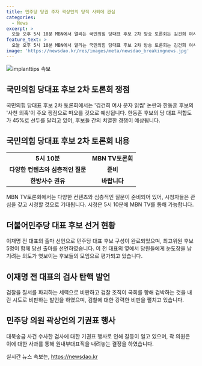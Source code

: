```yaml
---
title: 민주당 당권 주자 곽상언의 당직 사퇴에 관심
categories:
  - News
excerpt: >
  오늘 오후 5시 10분 MBN에서 열리는 국민의힘 당대표 후보 2차 방송 토론회는 김건희 여사 문자 읽씹 논란과 사천 의혹으로 주목받고 있습니다. 지금은 한동훈 후보가 선두를 달리고 있으나, 다른 후보들의 반격이 예상되고 있습니다. 민주당은 이재명 전 대표의 출마 선언으로 대진표가 완성되었으며, 검찰 조직에 대한 강력한 비판을 펼치고 있습니다. 또한, 곽상언 의원의 기권표와 원내부대표직 사퇴 등의 사태가 벌어지고 있습니다. 5시 10분 MBN TV토론회에 주목이 필요해 보입니다.
feature_text: >
  오늘 오후 5시 10분 MBN에서 열리는 국민의힘 당대표 후보 2차 방송 토론회는 김건희 여사 문자 읽씹 논란과 사천 의혹으로 주목받고 있습니다. 지금은 한동훈 후보가 선두를 달리고 있으나, 다른 후보들의 반격이 예상되고 있습니다. 민주당은 이재명 전 대표의 출마 선언으로 대진표가 완성되었으며, 검찰 조직에 대한 강력한 비판을 펼치고 있습니다. 또한, 곽상언 의원의 기권표와 원내부대표직 사퇴 등의 사태가 벌어지고 있습니다. 5시 10분 MBN TV토론회에 주목이 필요해 보입니다.
image: 'https://newsdao.kr/res/images/meta/newsdao_breakingnews.jpg'
---
```


<p><img src="https://newsdao.kr/res/images/meta/newsdao_breakingnews.jpg" alt="implanttips 속보" /></p>

<h2 data-ke-size="size26">국민의힘 당대표 후보 2차 토론회 쟁점</h2>

<p data-ke-size="size16">국민의힘 당대표 후보 2차 토론회에서는 '김건희 여사 문자 읽씹' 논란과 한동훈 후보의 '사천 의혹'이 주요 쟁점으로 떠오를 것으로 예상됩니다. 한동훈 후보의 당 대표 적합도가 45%로 선두를 달리고 있어, 후보들 간의 치열한 경쟁이 예상됩니다.</p>

<h2 data-ke-size="size26">국민의힘 당대표 후보 2차 토론회 내용</h2>

<table>
    <tr>
        <td style="text-align: center; height: 17px;"><b>5시 10분</b></td>
        <td style="text-align: center; height: 17px;"><b>MBN TV토론회</b></td>
    </tr>
    <tr>
        <td style="text-align: center; height: 17px;"><b>다양한 컨텐츠와 심층적인 질문</b></td>
        <td style="text-align: center; height: 17px;"><b>준비</b></td>
    </tr>
    <tr>
        <td style="text-align: center; height: 17px;"><b>한방사수 권유</b></td>
        <td style="text-align: center; height: 17px;"><b>바랍니다</b></td>
    </tr>
</table>

<p data-ke-size="size16">MBN TV토론회에서는 다양한 컨텐츠와 심층적인 질문이 준비되어 있어, 시청자들은 관심을 갖고 시청할 것으로 기대됩니다. 시청은 5시 10분에 MBN TV를 통해 가능합니다.</p>

<h2 data-ke-size="size26">더불어민주당 대표 후보 선거 현황</h2>

<p data-ke-size="size16">이재명 전 대표의 출마 선언으로 민주당 대표 후보 구성이 완료되었으며, 최고위원 후보 5명이 함께 당선 출마를 선언하였습니다. 이 전 대표의 옆에서 당원들에게 눈도장을 남기려는 의도가 엿보이는 후보들의 모임으로 평가되고 있습니다.</p>

<h2 data-ke-size="size26">이재명 전 대표의 검사 탄핵 발언</h2>

<p data-ke-size="size16">검찰을 질서를 파괴하는 세력으로 비판하고 검찰 조직이 국회를 향해 겁박하는 것을 내란 시도로 비판하는 발언을 하였으며, 검찰에 대한 강력한 비판을 펼치고 있습니다.</p>

<h2 data-ke-size="size26">민주당 의원 곽상언의 기권표 행사</h2>

<p data-ke-size="size16">대북송금 사건 수사한 검사에 대한 기권표 행사로 인해 갈등이 일고 있으며, 곽 의원은 이에 대한 사과를 통해 원내부대표직을 내려놓는 결정을 하였습니다.</p>
실시간 뉴스 속보는, <a href="https://newsdao.kr" rel="dofollow">https://newsdao.kr</a>


